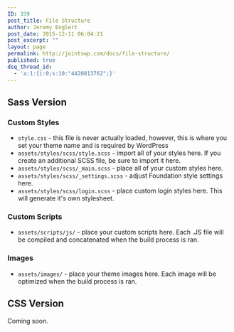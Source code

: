 ```yaml
---
ID: 339
post_title: File Structure
author: Jeremy Englert
post_date: 2015-12-11 06:04:21
post_excerpt: ""
layout: page
permalink: http://jointswp.com/docs/file-structure/
published: true
dsq_thread_id:
  - 'a:1:{i:0;s:10:"4420813762";}'
---
```

## Sass Version
### Custom Styles
* `style.css` - this file is never actually loaded, however, this is where you set your theme name and is required by WordPress
* `assets/styles/scss/style.scss` - import all of your styles here. If you create an additional SCSS file, be sure to import it here.
* `assets/styles/scss/_main.scss` - place all of your custom styles here.
* `assets/styles/scss/_settings.scss` - adjust Foundation style settings here.
* `assets/styles/scss/login.scss` - place custom login styles here. This will generate it's own stylesheet.

### Custom Scripts
* `assets/scripts/js/` - place your custom scripts here. Each .JS file will be compiled and concatenated when the build process is ran.

### Images
* `assets/images/` - place your theme images here. Each image will be optimized when the build process is ran.

## CSS Version
Coming soon. 

